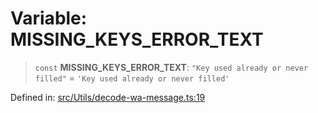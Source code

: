 # Variable: MISSING\_KEYS\_ERROR\_TEXT

> `const` **MISSING\_KEYS\_ERROR\_TEXT**: `"Key used already or never filled"` = `'Key used already or never filled'`

Defined in: [src/Utils/decode-wa-message.ts:19](https://github.com/Fokusdotid/bail/blob/c270ba4454f95d50cec87a9d90b03360fac7058e/src/Utils/decode-wa-message.ts#L19)
